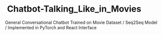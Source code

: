 # <img src='https://www.google.com/imgres?imgurl=https%3A%2F%2Fimage.freepik.com%2Ffree-vector%2Fchat-bot-cute-speech-bubble-icon-concept-chatbot-chatterbot-technology_48369-17183.jpg&imgrefurl=https%3A%2F%2Fwww.freepik.com%2Fpremium-vector%2Fchat-bot-cute-speech-bubble-icon-concept-chatbot-chatterbot-technology_4468974.htm&tbnid=o_pfVRba5fwOiM&vet=12ahUKEwjlnKXY0sXtAhWbgksFHZWjB-oQMygHegUIARDnAQ..i&docid=9ZygCVu4jzCAHM&w=626&h=626&q=chatterbot%20logo&ved=2ahUKEwjlnKXY0sXtAhWbgksFHZWjB-oQMygHegUIARDnAQ' alt='' /> Chatbot-Talking_Like_in_Movies
General Conversational Chatbot Trained on Movie Dataset / Seq2Seq Model / Implemented in PyTorch and React Interface


